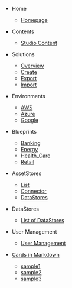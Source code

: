 
- Home

  - [Homepage](home.md)

- Contents

  - [Studio Content](Content/Contents.md)

- Solutions

  - [Overview](Solutions/SolutionsOverview.md)
  - [Create](Solutions/Create.md)
  - [Export](Solutions/Export.md)
  - [Import](Solutions/Import.md)

- Environments

  - [AWS](/Environments/Aws)
  - [Azure](/Environments/Azure)
  - [Google](/Environments/Google)

- Blueprints

  - [Banking](/Blueprints/Banking)
  - [Energy](/Blueprints/Energy)
  - [Health_Care](/Blueprints/Health_Care)
  - [Retail](/Blueprints/Retail)

- AssetStores

  - [List](/AssetStore/ListOfAsset)
  - [Connector](/AssetStore/Connectors)
  - [DataStores](/AssetStore/DataStores)

- DataStores

  - [List of DataStores](/DataStores/ListOfDataStores)

- User Management

  - [User Management](/UserManagement/UserManagement)
  
- [Cards in Markdown](/Cards/Cards)
  - [sample1](sample1.md)
  - [sample2](sample2.md)
  - [sample3](sample3.md)
